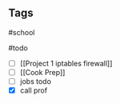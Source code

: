 ## Tags
#school

#todo 
- [ ] [[Project 1 iptables firewall]]
- [ ] [[Cook Prep]]
- [ ] jobs todo
- [x] call prof
